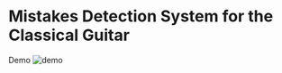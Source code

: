 # Mistakes Detection System for the Classical Guitar

Demo
![demo](https://user-images.githubusercontent.com/81272668/172815549-54118370-ca6d-4e01-b0ae-5dfde723442b.png)
